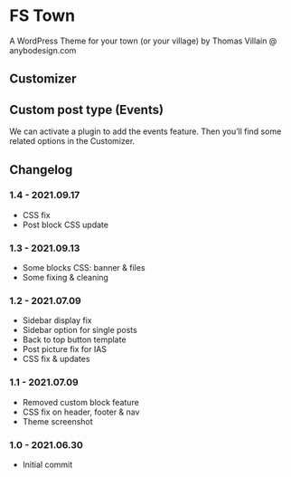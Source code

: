 # FS Town

A WordPress Theme for your town (or your village) by Thomas Villain @ anybodesign.com

## Customizer

## Custom post type (Events)

We can activate a plugin to add the events feature. Then you’ll find some related options in the Customizer.


## Changelog

### 1.4 - 2021.09.17
* CSS fix
* Post block CSS update

### 1.3 - 2021.09.13
* Some blocks CSS: banner & files
* Some fixing & cleaning

### 1.2 - 2021.07.09
* Sidebar display fix
* Sidebar option for single posts
* Back to top button template
* Post picture fix for IAS
* CSS fix & updates

### 1.1 - 2021.07.09
* Removed custom block feature
* CSS fix on header, footer & nav
* Theme screenshot

### 1.0 - 2021.06.30
* Initial commit